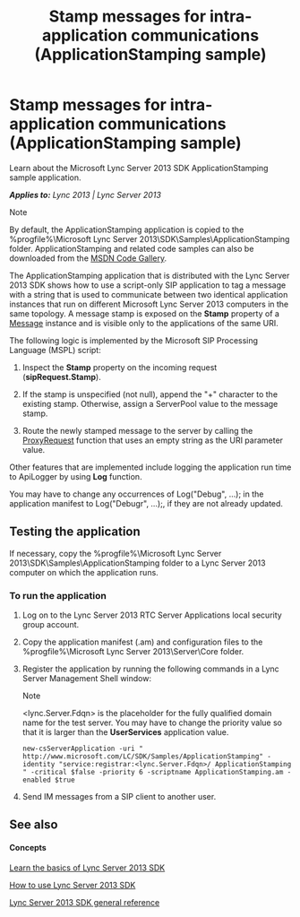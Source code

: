 ﻿---
title: Stamp messages for intra-application communications (ApplicationStamping sample)
TOCTitle: Stamp messages for intra-application communications (ApplicationStamping sample)
ms:assetid: 4289fcb6-5208-41d2-bbe7-a75458acaa96
ms:mtpsurl: https://msdn.microsoft.com/en-us/library/Dn439090(v=office.15)
ms:contentKeyID: 57096244
ms.date: 07/24/2014
mtps_version: v=office.15
---

# Stamp messages for intra-application communications (ApplicationStamping sample)

Learn about the Microsoft Lync Server 2013 SDK ApplicationStamping sample application.


_**Applies to:** Lync 2013 | Lync Server 2013_


> [!NOTE]
> <P>By default, the ApplicationStamping application is copied to the %progfile%\Microsoft Lync Server 2013\SDK\Samples\ApplicationStamping folder. ApplicationStamping and related code samples can also be downloaded from the <A href="http://code.msdn.microsoft.com/lync-server-2013-stamp-bd30f0cc">MSDN Code Gallery</A>.</P>



The ApplicationStamping application that is distributed with the Lync Server 2013 SDK shows how to use a script-only SIP application to tag a message with a string that is used to communicate between two identical application instances that run on different Microsoft Lync Server 2013 computers in the same topology. A message stamp is exposed on the **Stamp** property of a [Message](https://msdn.microsoft.com/en-us/library/hh364768\(v=office.15\)) instance and is visible only to the applications of the same URI.

The following logic is implemented by the Microsoft SIP Processing Language (MSPL) script:

1.  Inspect the **Stamp** property on the incoming request (**sipRequest.Stamp**).

2.  If the stamp is unspecified (not null), append the "+" character to the existing stamp. Otherwise, assign a ServerPool value to the message stamp.

3.  Route the newly stamped message to the server by calling the [ProxyRequest](https://msdn.microsoft.com/en-us/library/hh364778\(v=office.15\)) function that uses an empty string as the URI parameter value.

Other features that are implemented include logging the application run time to ApiLogger by using **Log** function.

You may have to change any occurrences of Log("Debug", …); in the application manifest to Log("Debugr", …);, if they are not already updated.

## Testing the application

If necessary, copy the %progfile%\\Microsoft Lync Server 2013\\SDK\\Samples\\ApplicationStamping folder to a Lync Server 2013 computer on which the application runs.

### To run the application

1.  Log on to the Lync Server 2013 RTC Server Applications local security group account.

2.  Copy the application manifest (.am) and configuration files to the %progfile%\\Microsoft Lync Server 2013\\Server\\Core folder.

3.  Register the application by running the following commands in a Lync Server Management Shell window:
    

    > [!NOTE]
    > <P>&lt;lync.Server.Fdqn&gt; is the placeholder for the fully qualified domain name for the test server. You may have to change the priority value so that it is larger than the <STRONG>UserServices</STRONG> application value.</P>

    
        new-csServerApplication -uri " http://www.microsoft.com/LC/SDK/Samples/ApplicationStamping" -identity "service:registrar:<lync.Server.Fdqn>/ ApplicationStamping " -critical $false -priority 6 -scriptname ApplicationStamping.am -enabled $true

4.  Send IM messages from a SIP client to another user.

## See also

#### Concepts

[Learn the basics of Lync Server 2013 SDK](learn-the-basics-of-lync-server-2013-sdk.md)

[How to use Lync Server 2013 SDK](how-to-use-lync-server-2013-sdk.md)

[Lync Server 2013 SDK general reference](lync-server-2013-sdk-general-reference.md)

